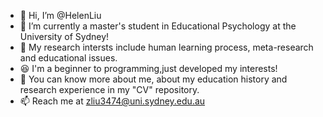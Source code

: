 - 👋 Hi, I’m @HelenLiu
- 👀 I’m currently a master's student in Educational Psychology at the University of Sydney!
- 🌱 My research intersts include human learning process, meta-research and educational issues. 
- 😆 I'm a beginner to programming,just developed my interests!
- 📸 You can know more about me, about my education history and research experience in my "CV" repository. 
- 📫 Reach me at zliu3474@uni.sydney.edu.au 

<!---
HelenLiu0609/HelenLiu0609 is a ✨ special ✨ repository because its `README.md` (this file) appears on your GitHub profile.
You can click the Preview link to take a look at your changes.
--->
